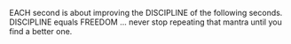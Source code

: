 EACH second is about improving the DISCIPLINE of the following seconds. DISCIPLINE equals FREEDOM ... never stop repeating that mantra until you find a better one.
